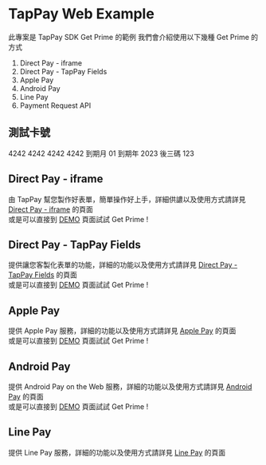 # TapPay Web Example

此專案是 TapPay SDK Get Prime 的範例
我們會介紹使用以下幾種 Get Prime 的方式

1. Direct Pay - iframe
2. Direct Pay - TapPay Fields
3. Apple Pay
4. Android Pay
5. Line Pay
6. Payment Request API

## 測試卡號
4242 4242 4242 4242
到期月 01 到期年 2023 後三碼 123

## Direct Pay - iframe

由 TapPay 幫您製作好表單，簡單操作好上手，詳細供譨以及使用方式請詳見 [Direct Pay - iframe](./Direct_Pay_iframe) 的頁面  
或是可以直接到 [DEMO](https://tappay.github.io/tappay-web-example/Direct_Pay_iframe/example/index.html) 頁面試試 Get Prime !

## Direct Pay - TapPay Fields

提供讓您客製化表單的功能，詳細的功能以及使用方式請詳見 [Direct Pay - TapPay Fields](./TapPay_Fields) 的頁面  
或是可以直接到 [DEMO](https://tappay.github.io/tappay-web-example/TapPay_Fields/example/index.html) 頁面試試 Get Prime !

## Apple Pay

提供 Apple Pay 服務，詳細的功能以及使用方式請詳見 [Apple Pay](./Apple_Pay) 的頁面  
或是可以直接到 [DEMO](https://tappay.github.io/tappay-web-example/Apple_Pay/example/index.html) 頁面試試 Get Prime !

## Android Pay

提供 Android Pay on the Web 服務，詳細的功能以及使用方式請詳見 [Android Pay](./Android_Pay) 的頁面  
或是可以直接到 [DEMO](https://tappay.github.io/tappay-web-example/Android_Pay/example/index.html) 頁面試試 Get Prime !

## Line Pay

提供 Line Pay 服務，詳細的功能以及使用方式請詳見 [Line Pay](./Line_Pay) 的頁面